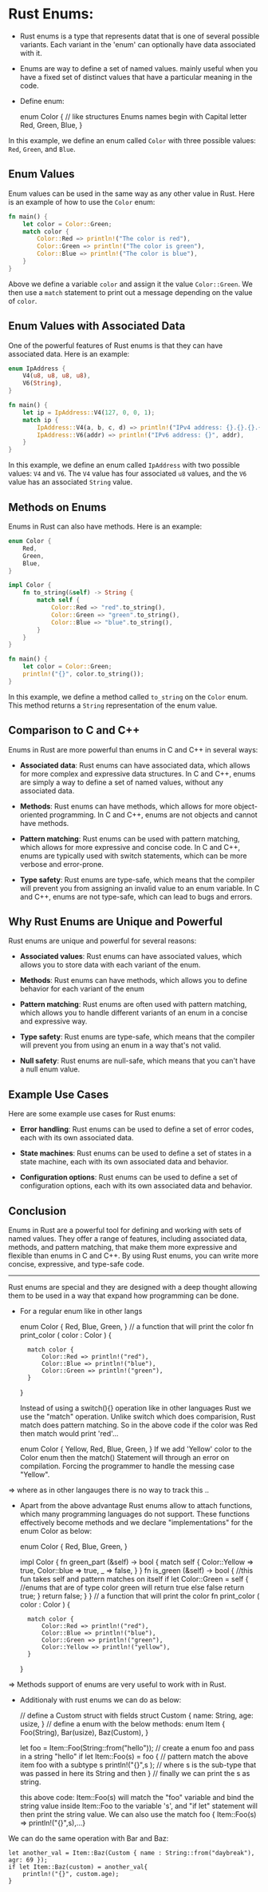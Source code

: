 # Rust Enums:

- Rust enums is a type that represents datat that is one of several possible variants. Each variant in the
  'enum' can optionally have data associated with it.

- Enums are way to define a set of named values. mainly useful when you have a fixed set of distinct values
  that have a particular meaning in the code.

- Define enum:

    enum Color {  // like structures Enums names begin with Capital letter 
        Red, 
        Green, 
        Blue,
    }

In this example, we define an enum called `Color` with three possible values: `Red`, `Green`, and `Blue`.

Enum Values
------------

Enum values can be used in the same way as any other value in Rust. Here is an example of how to use the 
`Color` enum:

```rust
fn main() {
    let color = Color::Green;
    match color {
        Color::Red => println!("The color is red"),
        Color::Green => println!("The color is green"),
        Color::Blue => println!("The color is blue"),
    }
}
```

Above we define a variable `color` and assign it the value `Color::Green`.
We then use a `match` statement to print out a message depending on the value of `color`.

Enum Values with Associated Data
---------------------------------

One of the powerful features of Rust enums is that they can have associated data. Here is an example:

```rust
enum IpAddress {
    V4(u8, u8, u8, u8),
    V6(String),
}

fn main() {
    let ip = IpAddress::V4(127, 0, 0, 1);
    match ip {
        IpAddress::V4(a, b, c, d) => println!("IPv4 address: {}.{}.{}.{}", a, b, c, d),
        IpAddress::V6(addr) => println!("IPv6 address: {}", addr),
    }
}
```

In this example, we define an enum called `IpAddress` with two possible values: `V4` and `V6`. The `V4`
value has four associated `u8` values, and the `V6` value has an associated `String` value.

Methods on Enums
-----------------

Enums in Rust can also have methods. Here is an example:

```rust
enum Color {
    Red,
    Green,
    Blue,
}

impl Color {
    fn to_string(&self) -> String {
        match self {
            Color::Red => "red".to_string(),
            Color::Green => "green".to_string(),
            Color::Blue => "blue".to_string(),
        }
    }
}

fn main() {
    let color = Color::Green;
    println!("{}", color.to_string());
}
```

In this example, we define a method called `to_string` on the `Color` enum. This method returns a `String` 
representation of the enum value.

Comparison to C and C++
-------------------------

Enums in Rust are more powerful than enums in C and C++ in several ways:

* **Associated data**: Rust enums can have associated data, which allows for more complex and expressive
  data structures. In C and C++, enums are simply a way to define a set of named values, without any 
  associated data.

* **Methods**: Rust enums can have methods, which allows for more object-oriented programming. In C and C++,
  enums are not objects and cannot have methods.
* **Pattern matching**: Rust enums can be used with pattern matching, which allows for more expressive and
  concise code. In C and C++, enums are typically used with switch statements, which can be more verbose and
  error-prone.
* **Type safety**: Rust enums are type-safe, which means that the compiler will prevent you from assigning
  an invalid value to an enum variable. In C and C++, enums are not type-safe, which can lead to bugs and 
  errors.

Why Rust Enums are Unique and Powerful
----------------------------------------

Rust enums are unique and powerful for several reasons:

* **Associated values**: Rust enums can have associated values, which allows you to store data with each
  variant of the enum.

* **Methods**: Rust enums can have methods, which allows you to define behavior for each variant of the enum

* **Pattern matching**: Rust enums are often used with pattern matching, which allows you to handle
  different variants of an enum in a concise and expressive way.

* **Type safety**: Rust enums are type-safe, which means that the compiler will prevent you from using an
  enum in a way that's not valid.

* **Null safety**: Rust enums are null-safe, which means that you can't have a null enum value.

Example Use Cases
-----------------

Here are some example use cases for Rust enums:

* **Error handling**: Rust enums can be used to define a set of error codes, each with its own associated
  data.

* **State machines**: Rust enums can be used to define a set of states in a state machine, each with its
  own associated data and behavior.

* **Configuration options**: Rust enums can be used to define a set of configuration options, each with its
  own associated data and behavior.

Conclusion
----------

Enums in Rust are a powerful tool for defining and working with sets of named values. 
They offer a range of features, including associated data, methods, and pattern matching, that make them 
more expressive and flexible than enums in C and C++. 
By using Rust enums, you can write more concise, expressive, and type-safe code.

---

Rust enums are special and they are designed with a deep thought allowing them to be used in a way that
expand how programming can be done.

- For a regular enum like in other langs 

    enum Color {
        Red,
        Blue,
        Green,
    }
    // a function that will print the color
    fn print_color ( color : Color ) {
    
        match color {
            Color::Red => println!("red"),
            Color::Blue => println!("blue"),
            Color::Green => println!("green"),
        }

    }

    Instead of using a switch(){} operation  like in other languages Rust we use the "match" operation.
    Unlike switch which does comparision, Rust match does pattern matching.
    So in the above code if the color was Red then match would print 'red'... 

    enum Color {
        Yellow,
        Red,
        Blue,
        Green,
    }
    If we add 'Yellow' color to the Color enum then the match() Statement will through an error on
    compilation. Forcing the programmer to handle the messing case "Yellow".

=>  where as in other langauges there is no way to track this .. 

- Apart from the above advantage Rust enums allow to attach functions, which many programming languages do
  not support.
  These functions effectively become methods and we declare "implementations" for the enum Color as below:


    enum Color {
        Red,
        Blue,
        Green,
    }

    impl Color {
        fn green_part (&self) -> bool {
            match self {
                Color::Yellow => true,
                Color::blue => true,
                _ => false,
            }
        }
        fn is_green (&self) -> bool {    //this fun takes self and pattern matches on itself
            if let Color::Green = self { //enums that are of type color green will return true else false
                return true;
            }
            return false;
        }
    }
    // a function that will print the color
    fn print_color ( color : Color ) {
    
        match color {
            Color::Red => println!("red"),
            Color::Blue => println!("blue"),
            Color::Green => println!("green"),
            Color::Yellow => println!("yellow"),
        }
    }

=> Methods support of enums are very useful to work with in Rust. 

- Additionaly with rust enums we can do as below:
    
    // define a Custom struct with fields
    struct Custom {
        name: String,
        age: usize,
    }
    // define a enum with the below methods:
    enum Item {
        Foo(String),
        Bar(usize),
        Baz(Custom),
    }

    let foo =  Item::Foo(String::from("hello")); // create a enum foo and pass in a string "hello"
    if let Item::Foo(s) = foo {   // pattern match the above item foo with a subtype s 
        println!("{}",s );        // where s is the sub-type that was passed in here its String and then
    }                             // finally we can print the s as string.
    
    this above code: Item::Foo(s) will match the "foo" variable and bind the string value inside Item::Foo
    to the variable 's', and "if let" statement will then print the string value. We can also use the 
    match foo { Item::Foo(s) => println!("{}",s),...}

We can do the same operation with Bar and Baz:

    let another_val = Item::Baz(Custom { name : String::from("daybreak"), agr: 69 });
    if let Item::Baz(custom) = another_val{
        println!("{}", custom.age);
    }


